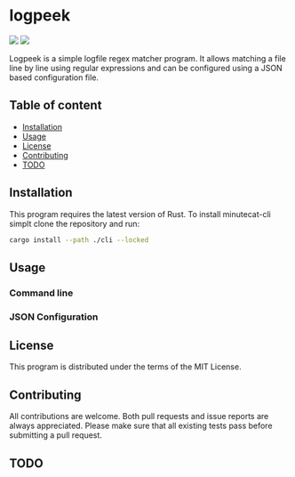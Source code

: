 
# logpeek

![](https://github.com/unlink2/logpeek/actions/workflows/build.yml/badge.svg)
![](https://github.com/unlink2/logpeek/actions/workflows/test.yml/badge.svg)

Logpeek is a simple logfile regex matcher program.
It allows matching a file line by line using regular expressions and can be configured
using a JSON based configuration file.

## Table of content

- [Installation](#Installation)
- [Usage](#Usage)
- [License](#License)
- [Contributing](#Contributing)
- [TODO](#TODO)

## Installation

This program requires the latest version of Rust.
To install minutecat-cli simplt clone the repository and run:

```sh
cargo install --path ./cli --locked
```

## Usage

### Command line

### JSON Configuration

## License

This program is distributed under the terms of the MIT License.

## Contributing

All contributions are welcome.
Both pull requests and issue reports are always appreciated.
Please make sure that all existing tests pass before submitting a pull request.

## TODO

